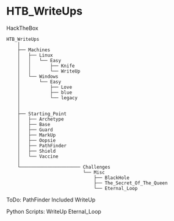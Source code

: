 # HTB_WriteUps
HackTheBox

    HTB_WriteUps
        │
        ├── Machines
        │   ├── Linux
        │   │   └── Easy
        │   │       ├── Knife
        │   │       └── WriteUp
        │   └── Windows
        │       └── Easy
        │           ├── Love
        │           ├── blue
        │           └── legacy
        │
        │
        ├── Starting_Point
        │   ├── Archetype
        │   ├── Base
        │   ├── Guard
        │   ├── MarkUp
        │   ├── Oopsie
        │   ├── PathFinder
        │   ├── Shield
        │   └── Vaccine
        │
        └────────────────────── Challenges
                                └── Misc
                                    ├── BlackHole
                                    ├── The_Secret_Of_The_Queen
                                    └── Eternal_Loop


ToDo: PathFinder
      Included
      WriteUp
      
      
Python Scripts: WriteUp   Eternal_Loop
      

